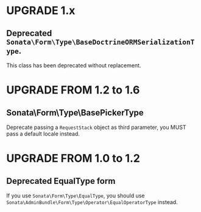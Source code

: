 UPGRADE 1.x
===========

## Deprecated `Sonata\Form\Type\BaseDoctrineORMSerializationType`.

This class has been deprecated without replacement.

UPGRADE FROM 1.2 to 1.6
=======================

## Sonata\Form\Type\BasePickerType

Deprecate passing a `RequestStack` object as third parameter, you MUST pass a default locale instead.

UPGRADE FROM 1.0 to 1.2
=======================

## Deprecated EqualType form

If you use `Sonata\Form\Type\EqualType`, you should use `Sonata\AdminBundle\Form\Type\Operator\EqualOperatorType` instead.
